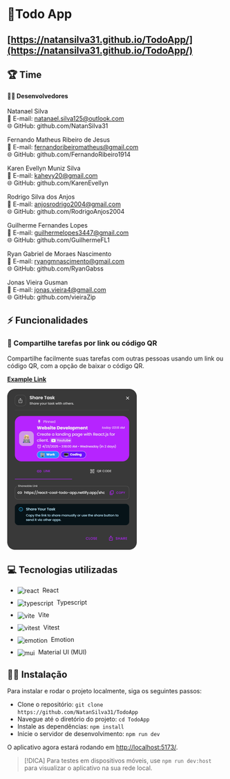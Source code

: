 # 📝Todo App

## [https://natansilva31.github.io/TodoApp/](https://natansilva31.github.io/TodoApp/)

## 🏆 Time

#### 👨‍💻 Desenvolvedores

Natanael Silva<br/>
📧 E-mail: natanael.silva125@outlook.com<br/>
🌐 GitHub: github.com/NatanSilva31<br/>

Fernando Matheus Ribeiro de Jesus<br/>
📧 E-mail: fernandoribeiromatheus@gmail.com<br/>
🌐 GitHub: github.com/FernandoRibeiro1914<br/>

Karen Evellyn Muniz Silva<br/>
📧 E-mail: kahevy20@gmail.com<br/>
🌐 GitHub: github.com/KarenEvellyn<br/>

Rodrigo Silva dos Anjos<br/>
📧 E-mail: anjosrodrigo2004@gmail.com<br/>
🌐 GitHub: github.com/RodrigoAnjos2004<br/>

Guilherme Fernandes Lopes<br/>
📧 E-mail: guilhermelopes3447@gmail.com<br/>
🌐 GitHub: github.com/GuilhermeFL1<br/>

Ryan Gabriel de Moraes Nascimento<br/>
📧 E-mail: ryangmnascimento@gmail.com<br/>
🌐 GitHub: github.com/RyanGabss<br/>

Jonas Vieira Gusman<br/>
📧 E-mail: jonas.vieira4@gmail.com<br/>
🌐 GitHub: github.com/vieiraZip<br/>

## ⚡ Funcionalidades

### 🔗 Compartilhe tarefas por link ou código QR

Compartilhe facilmente suas tarefas com outras pessoas usando um link ou código QR, com a opção de baixar o código QR.

**[Example Link](https://natansilva31.github.io/TodoApp/#/share?task=N4IgJg9gdgpiBcAzAhgGwM4wDQgA4EspYwEUNsQpkBbOeEABQCcIArGAFwgAIBlGKgGNuAWm4AVZExgp0IHGBjpBTfLg75oCEAGFVyAOcBjnou4BXat1wt2XbgDcIqDskjWpybivyGT3M1dpWXkQGGo2fG0ARkQAFgA2AA4RACYABnSwEVi4gCM80MFnCCZtAGIAMUqAUQBBVKTQsGQOOhAM1IBWEXSevvFopPhUgGYRroA6dOjUgC1mmDdUQnbO-p6M8XTU+C6ATnhM6cyFnEFWmABzUoBPBABtUHwSemQUdMQwPLiRRATkiI4mAusgRPs3OkgTBUqkwKk8kkYEk4tFQlRaNoamBzBdjBBQuFIjF4i0iiUyvRyohEEjUnEQABfLDPV4gJIJUZJPLIREiPJdQQ9OL7BK-fag6I5PIJPKjQSCdLINwJdE0doAESUAicqAc+FoUC4hIirCi9FioJ6iBgn3JqFKFS66QS0WqTIAujhUMh0BxeMgHGsdhtel1BsMxvA4qNJkkOQtGUA&userName=User)**

<img src="https://github.com/NatanSilva31/TodoApp/blob/main/screenshots/ShareDialog.png" width="300px" alt="Shared Task" />

## 💻 Tecnologias utilizadas

<ul style="display: flex; flex-direction: column; gap:10px;">
  <li style="vertical-align: middle;">
    <img src="https://go-skill-icons.vercel.app/api/icons?i=react" alt="react" width="24" style="vertical-align: middle; margin-right: 4px;" /> React
  </li>
    <li style="vertical-align: middle;">
    <img src="https://go-skill-icons.vercel.app/api/icons?i=typescript" alt="typescript" width="20" style="vertical-align: middle;margin-right: 4px;" /> Typescript
  </li>
    <li style="vertical-align: middle;">
    <img src="https://go-skill-icons.vercel.app/api/icons?i=vite" alt="vite" width="24" style="vertical-align: middle;margin-right: 4px;" /> Vite
  </li>
  <li style="vertical-align: middle;">
    <img src="https://go-skill-icons.vercel.app/api/icons?i=vitest" alt="vitest" width="24" style="vertical-align: middle;margin-right: 4px;" /> Vitest
  </li>
  <li style="vertical-align: middle;">
    <img src="https://go-skill-icons.vercel.app/api/icons?i=emotion" alt="emotion" width="24" style="vertical-align: middle;margin-right: 4px;" /> Emotion
  </li>
    <li style="vertical-align: middle;">
    <img src="https://go-skill-icons.vercel.app/api/icons?i=mui" alt="mui" width="24" style="vertical-align: middle;margin-right: 4px;" /> Material UI (MUI)
  </li>
</ul>

## 👨‍💻 Instalação

Para instalar e rodar o projeto localmente, siga os seguintes passos:

- Clone o repositório: `git clone https://github.com/NatanSilva31/TodoApp`
- Navegue até o diretório do projeto: `cd TodoApp`
- Instale as dependências: `npm install`
- Inicie o servidor de desenvolvimento: `npm run dev`

O aplicativo agora estará rodando em [http://localhost:5173/](http://localhost:5173/).

> [!DICA]
> Para testes em dispositivos móveis, use `npm run dev:host` para visualizar o aplicativo na sua rede local.
